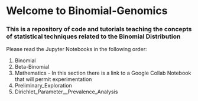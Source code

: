 # Welcome to Binomial-Genomics

### This is a repository of code and tutorials teaching the concepts of statistical techniques related to the Binomial Distribution

Please read the Jupyter Notebooks in the following order:
1) Binomial
2) Beta-Binomial
3) Mathematics - In this section there is a link to a Google Collab Notebook that will permit experimentation
4) Preliminary_Exploration
5) Dirichlet_Parameter__Prevalence_Analysis
